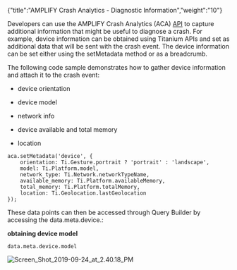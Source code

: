{"title":"AMPLIFY Crash Analytics - Diagnostic Information","weight":"10"}

Developers can use the AMPLIFY Crash Analytics (ACA) [API](https://docs.appcelerator.com/platform/latest/#!/api/Modules.ACA) to capture additional information that might be useful to diagnose a crash. For example, device information can be obtained using Titanium APIs and set as additional data that will be sent with the crash event. The device information can be set either using the setMetadata method or as a breadcrumb.

The following code sample demonstrates how to gather device information and attach it to the crash event:

* device orientation

* device model

* network info

* device available and total memory

* location

```
aca.setMetadata('device', {
    orientation: Ti.Gesture.portrait ? 'portrait' : 'landscape',
    model: Ti.Platform.model,
    network_type: Ti.Network.networkTypeName,
    available_memory: Ti.Platform.availableMemory,
    total_memory: Ti.Platform.totalMemory,
    location: Ti.Geolocation.lastGeolocation
});
```

These data points can then be accessed through Query Builder by accessing the data.meta.device.<property>:

**obtaining device model**

```
data.meta.device.model
```

![Screen_Shot_2019-09-24_at_2.40.18_PM](/Images/appc/download/attachments/60148830/Screen_Shot_2019-09-24_at_2.40.18_PM.png)
